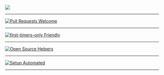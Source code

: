![](https://pic.imgdb.cn/item/6294dee30947543129597092.jpg)

---
[![Pull Requests Welcome](https://img.shields.io/badge/%E2%9C%9F-%E4%B8%BB%E6%97%A5%E8%AF%81%E9%81%93-brightgreen)](https://xbzj123.github.io/Sunday.github.io/)

---
[![first-timers-only Friendly](https://img.shields.io/badge/%E2%9C%9F-查　　经-yellowgreen)](https://xbzj123.github.io/Bible.github.io/)

---
[![Open Source Helpers](https://img.shields.io/badge/%E2%9C%9F-%E5%88%9D%E5%BF%83%E6%A0%BD%E5%9F%B9-red)]()

---
[![Setup Automated](https://img.shields.io/badge/%E2%9C%9F-%E5%BB%BA%E8%AE%BE%E4%B8%AD%E2%80%A6%E2%80%A6-blue)]()

---
